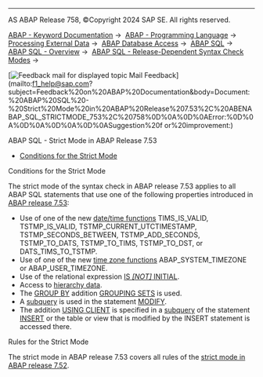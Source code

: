   

* * *

AS ABAP Release 758, ©Copyright 2024 SAP SE. All rights reserved.

[ABAP - Keyword Documentation](javascript:call_link\('abenabap.htm'\)) →  [ABAP - Programming Language](javascript:call_link\('abenabap_reference.htm'\)) →  [Processing External Data](javascript:call_link\('abenabap_language_external_data.htm'\)) →  [ABAP Database Access](javascript:call_link\('abendb_access.htm'\)) →  [ABAP SQL](javascript:call_link\('abenabap_sql.htm'\)) →  [ABAP SQL - Overview](javascript:call_link\('abenabap_sql_oview.htm'\)) →  [ABAP SQL - Release-Dependent Syntax Check Modes](javascript:call_link\('abenabap_sql_strict_modes.htm'\)) → 

 [![](Mail.gif?object=Mail.gif "Feedback mail for displayed topic") Mail Feedback](mailto:f1_help@sap.com?subject=Feedback%20on%20ABAP%20Documentation&body=Document:%20ABAP%20SQL%20-%20Strict%20Mode%20in%20ABAP%20Release%207.53%2C%20ABENABAP_SQL_STRICTMODE_753%2C%20758%0D%0A%0D%0AError:%0D%0A%0D%0A%0D%0A%0D%0ASuggestion%20f
or%20improvement:)

ABAP SQL - Strict Mode in ABAP Release 7.53

-   [Conditions for the Strict Mode](#abenabap-sql-strictmode-753-1-------rules-for-the-strict-mode---@ITOC@@ABENABAP_SQL_STRICTMODE_753_2)

Conditions for the Strict Mode   

The strict mode of the syntax check in ABAP release 7.53 applies to all ABAP SQL statements that use one of the following properties introduced in [ABAP release 7.53](javascript:call_link\('abennews-753-abap_sql.htm'\)):

-   Use of one of the new [date/time functions](javascript:call_link\('abenabap_sql_date_time_functions.htm'\)) TIMS\_IS\_VALID, TSTMP\_IS\_VALID, TSTMP\_CURRENT\_UTCTIMESTAMP, TSTMP\_SECONDS\_BETWEEN, TSTMP\_ADD\_SECONDS, TSTMP\_TO\_DATS, TSTMP\_TO\_TIMS, TSTMP\_TO\_DST, or DATS\_TIMS\_TO\_TSTMP.
-   Use of one of the new [time zone functions](javascript:call_link\('abensql_timezone_func.htm'\)) ABAP\_SYSTEM\_TIMEZONE or ABAP\_USER\_TIMEZONE.
-   Use of the relational expression [IS *\[*NOT*\]* INITIAL](javascript:call_link\('abenwhere_logexp_initial.htm'\)).
-   Access to [hierarchy data](javascript:call_link\('abenselect_hierarchy_data.htm'\)).
-   The [GROUP BY](javascript:call_link\('abapgroupby_clause.htm'\)) addition [GROUPING SETS](javascript:call_link\('abapgrouping_sets_clause.htm'\)) is used.
-   A [subquery](javascript:call_link\('abapinsert_from_select.htm'\)) is used in the statement [MODIFY](javascript:call_link\('abapmodify_dbtab.htm'\)).
-   The addition [USING CLIENT](javascript:call_link\('abapselect_client.htm'\)) is specified in a [subquery](javascript:call_link\('abapinsert_from_select.htm'\)) of the statement [INSERT](javascript:call_link\('abapinsert_dbtab.htm'\)) or the table or view that is modified by the INSERT statement is accessed there.

Rules for the Strict Mode   

The strict mode in ABAP release 7.53 covers all rules of the [strict mode in ABAP release 7.52](javascript:call_link\('abenabap_sql_strictmode_752.htm'\)).